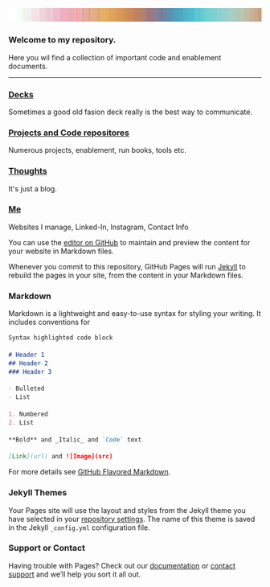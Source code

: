 ![Alt text](https://raw.githubusercontent.com/Christophercrane/chris/master/images/Copy%20of%20Spagetti%20Western%20Sundown%20on%20Easter.jpg "Optional title")

### Welcome to my repository. 
Here you wil find a collection of important code and enablement documents. 

___


### [Decks](https://github.com/markdown-it/markdown-it-emoji)
Sometimes a good old fasion deck really is the best way to communicate. 

### [Projects and Code repositores](https://github.com/markdown-it/markdown-it-emoji)
Numerous projects, enablement, run books, tools etc.  

### [Thoughts](https://github.com/markdown-it/markdown-it-emoji)
It's just a blog. 

### [Me](https://github.com/markdown-it/markdown-it-emoji)
Websites I manage, Linked-In, Instagram, Contact Info 



You can use the [editor on GitHub](https://github.com/Christophercrane/chris/edit/master/README.md) to maintain and preview the content for your website in Markdown files.

Whenever you commit to this repository, GitHub Pages will run [Jekyll](https://jekyllrb.com/) to rebuild the pages in your site, from the content in your Markdown files.

### Markdown

Markdown is a lightweight and easy-to-use syntax for styling your writing. It includes conventions for

```markdown
Syntax highlighted code block

# Header 1
## Header 2
### Header 3

- Bulleted
- List

1. Numbered
2. List

**Bold** and _Italic_ and `Code` text

[Link](url) and ![Image](src)
```

For more details see [GitHub Flavored Markdown](https://guides.github.com/features/mastering-markdown/).

### Jekyll Themes

Your Pages site will use the layout and styles from the Jekyll theme you have selected in your [repository settings](https://github.com/Christophercrane/chris/settings). The name of this theme is saved in the Jekyll `_config.yml` configuration file.

### Support or Contact

Having trouble with Pages? Check out our [documentation](https://help.github.com/categories/github-pages-basics/) or [contact support](https://github.com/contact) and we’ll help you sort it all out.
